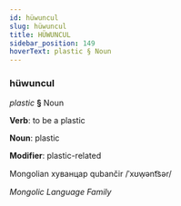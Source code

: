 ```yaml
---
id: hüwuncul
slug: hüwuncul
title: HÜWUNCUL
sidebar_position: 149
hoverText: plastic § Noun
---
```


### hüwuncul

*plastic* **§** Noun

**Verb**: to be a plastic

**Noun**: plastic

**Modifier**: plastic-related

Mongolian хуванцар qubančir  /ˈxʊw̜ənt͡sər/

*Mongolic Language Family*